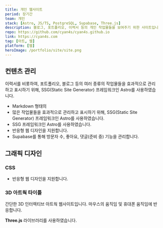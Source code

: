 ```yaml
---
title: 개인 웹사이트
period: 장기간
team: 개인
stack: [Astro, JS/TS, PostgreSQL, Supabase, Three.js]
description: 블로그, 포트폴리오, 이력서 등의 개인 작업물들을 보여주기 위한 사이트입니다.
repo: https://github.com/cyan4s/cyan4s.github.io
link: https://cyan4s.com
tag: [아트, 웹]
platform: [웹]
heroImage: /portfolio/site/site.png
---
```


## 컨텐츠 관리

이력서를 비롯하여, 포트폴리오, 블로그 등의 여러 종류의 작업물들을 효과적으로 관리하고 표시하기 위해, SSG(Static Site Generator) 프레임워크인 Astro를 사용하였습니다.

- Markdown 형태의
- 많은 작업물들을 효과적으로 관리하고 표시하기 위해, SSG(Static Site Generator) 프레임워크인 Astro를 사용하였습니다.
- SSG 프레임워크인 Astro를 사용하였습니다.
- 반응형 웹 디자인을 지원합니다.
- Supabase를 통해 방문자 수, 좋아요, 댓글(준비 중) 기능을 관리합니다.

## 그래픽 디자인

### CSS

- 반응형 웹 디자인을 지원합니다.

### 3D 아트웍 타이틀

간단한 3D 인터렉티브 아트웍 웹사이트입니다. 마우스의 움직임 및 휴대폰 움직임에 반응합니다.

**Three.js** 라이브러리를 사용하였습니다.
